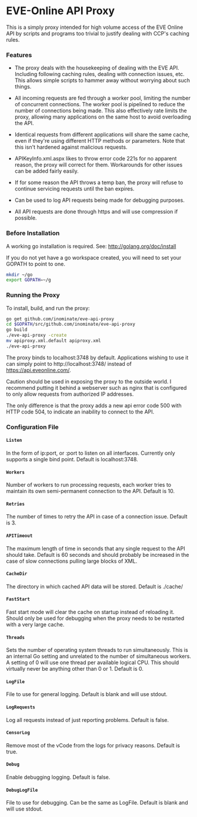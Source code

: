 # EVE-Online API Proxy #

This is a simply proxy intended for high volume access of the EVE Online API by
scripts and programs too trivial to justify dealing with CCP's caching rules.

### Features ###
* The proxy deals with the housekeeping of dealing with the EVE API. Including
following caching rules, dealing with connection issues, etc. This allows
simple scripts to hammer away without worrying about such things.

* All incoming requests are fed through a worker pool, limiting the number of
concurrent connections. The worker pool is pipelined to reduce the number
of connections being made.  This also effectively rate limits the proxy,
allowing many applications on the same host to avoid overloading the API.

* Identical requests from different applications will share the same cache,
even if they're using different HTTP methods or parameters. Note that this
isn't hardened against malicious requests.

* APIKeyInfo.xml.aspx likes to throw error code 221s for no apparent reason,
the proxy will correct for them. Workarounds for other issues can be added
fairly easily.

* If for some reason the API throws a temp ban, the proxy will refuse to
continue servicing requests until the ban expires.

* Can be used to log API requests being made for debugging purposes.

* All API requests are done through https and will use compression if possible.

### Before Installation ####
A working go installation is required. See: http://golang.org/doc/install

If you do not yet have a go workspace created, you will need to set your GOPATH
to point to one. 

``` bash
mkdir ~/go
export GOPATH=~/g
```

### Running the Proxy ####
To install, build, and run the proxy:

``` bash
go get github.com/inominate/eve-api-proxy
cd $GOPATH/src/github.com/inominate/eve-api-proxy
go build
./eve-api-proxy -create
mv apiproxy.xml.default apiproxy.xml 
./eve-api-proxy
```

The proxy binds to localhost:3748 by default.  Applications wishing to use it
can simply point to http://localhost:3748/ instead of 
https://api.eveonline.com/.  

Caution should be used in exposing the proxy to the outside world. I
recommend putting it behind a webserver such as nginx that is configured to
only allow requests from authorized IP addresses.

The only difference is that the proxy adds a new api error code 500 with HTTP
code 504, to indicate an inability to connect to the API.  

### Configuration File ###

#### `Listen`
In the form of ip:port, or :port to listen on all interfaces.  Currently only
supports a single bind point.  Default is localhost:3748.

#### `Workers`
Number of workers to run processing requests, each worker tries to maintain its
own semi-permanent connection to the API. Default is 10.

#### `Retries`
The number of times to retry the API in case of a connection issue. Default is
3.

#### `APITimeout`
The maximum length of time in seconds that any single request to the API should
take. Default is 60 seconds and should probably be increased in the case of
slow connections pulling large blocks of XML.

#### `CacheDir`
The directory in which cached API data will be stored.  Default is ./cache/

#### `FastStart`
Fast start mode will clear the cache on startup instead of reloading it.
Should only be used for debugging when the proxy needs to be restarted with a
very large cache.

#### `Threads`
Sets the number of operating system threads to run simultaneously. This is an
internal Go setting and unrelated to the number of simultaneous workers. A
setting of 0 will use one thread per available logical CPU. This should
virtually never be anything other than 0 or 1.  Default is 0.

#### `LogFile`
File to use for general logging. Default is blank and will use stdout.

#### `LogRequests`
Log all requests instead of just reporting problems. Default is false.

#### `CensorLog`
Remove most of the vCode from the logs for privacy reasons. Default is true.

#### `Debug`
Enable debugging logging. Default is false.

#### `DebugLogFile`
File to use for debugging. Can be the same as LogFile. Default is blank and will use stdout.

